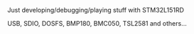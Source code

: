 Just developing/debugging/playing stuff with STM32L151RD

USB, SDIO, DOSFS, BMP180, BMC050, TSL2581 and others...
